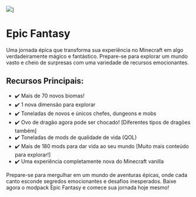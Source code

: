 <img src="https://gabrielbarbosa0.github.io/EPIC-FANTASY-MODPACK/image/imagem-repositorio-github.png"/>]

# Epic Fantasy

Uma jornada épica que transforma sua experiência no Minecraft em algo verdadeiramente mágico e fantástico. Prepare-se para explorar um mundo vasto e cheio de surpresas com uma variedade de recursos emocionantes.

## Recursos Principais:

- ✔️ Mais de 70 novos biomas!
- ✔️ 1 nova dimensão para explorar
- ✔️ Toneladas de novos e únicos chefes, dungeons e mobs
- ✔️ Ovo de dragão agora pode ser chocado! [Diferentes tipos de dragões também]
- ✔️ Toneladas de mods de qualidade de vida (QOL)
- ✔️ Mais de 180 mods para dar vida ao seu mundo [Muito mais conteúdo para explorar!]
- ✔️ Uma experiência completamente nova do Minecraft vanilla

Prepare-se para mergulhar em um mundo de aventuras épicas, onde cada canto esconde segredos emocionantes e desafios inesperados. Baixe agora o modpack Epic Fantasy e comece sua jornada hoje mesmo!



